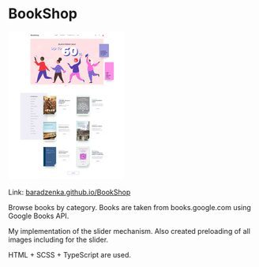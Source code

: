 # BookShop

![Example](./site_preview.jpg)

Link: [baradzenka.github.io/BookShop](https://baradzenka.github.io/BookShop/)

Browse books by category. Books are taken from books.google.com using Google Books API.

My implementation of the slider mechanism. Also created preloading of all images including for the slider.

HTML + SCSS + TypeScript are used.